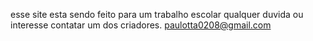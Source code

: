 esse site esta sendo feito para um trabalho escolar qualquer duvida ou interesse contatar um dos criadores.
paulotta0208@gmail.com
